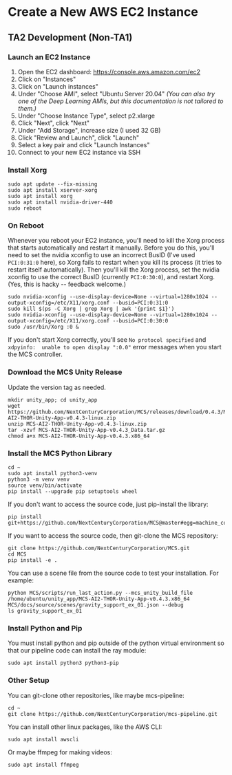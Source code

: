# Create a New AWS EC2 Instance

## TA2 Development (Non-TA1)

### Launch an EC2 Instance

1. Open the EC2 dashboard: https://console.aws.amazon.com/ec2
2. Click on "Instances"
3. Click on "Launch instances"
4. Under "Choose AMI", select "Ubuntu Server 20.04" *(You can also try one of the Deep Learning AMIs, but this documentation is not tailored to them.)*
5. Under "Choose Instance Type", select p2.xlarge
6. Click "Next", click "Next"
7. Under "Add Storage", increase size (I used 32 GB)
8. Click "Review and Launch", click "Launch"
9. Select a key pair and click "Launch Instances"
10. Connect to your new EC2 instance via SSH

### Install Xorg

```
sudo apt update --fix-missing
sudo apt install xserver-xorg
sudo apt install xorg
sudo apt install nvidia-driver-440
sudo reboot
```

### On Reboot

Whenever you reboot your EC2 instance, you'll need to kill the Xorg process that starts automatically and restart it manually. Before you do this, you'll need to set the nvidia xconfig to use an incorrect BusID (I've used `PCI:0:31:0` here), so Xorg fails to restart when you kill its process (it tries to restart itself automatically). Then you'll kill the Xorg process, set the nvidia xconfig to use the correct BusID (currently `PCI:0:30:0`), and restart Xorg. (Yes, this is hacky -- feedback welcome.)

```
sudo nvidia-xconfig --use-display-device=None --virtual=1280x1024 --output-xconfig=/etc/X11/xorg.conf --busid=PCI:0:31:0
sudo kill $(ps -C Xorg | grep Xorg | awk '{print $1}')
sudo nvidia-xconfig --use-display-device=None --virtual=1280x1024 --output-xconfig=/etc/X11/xorg.conf --busid=PCI:0:30:0
sudo /usr/bin/Xorg :0 &
```

If you don't start Xorg correctly, you'll see `No protocol specified` and `xdpyinfo:  unable to open display ":0.0"` error messages when you start the MCS controller.

### Download the MCS Unity Release

Update the version tag as needed.

```
mkdir unity_app; cd unity_app
wget https://github.com/NextCenturyCorporation/MCS/releases/download/0.4.3/MCS-AI2-THOR-Unity-App-v0.4.3-linux.zip
unzip MCS-AI2-THOR-Unity-App-v0.4.3-linux.zip
tar -xzvf MCS-AI2-THOR-Unity-App-v0.4.3_Data.tar.gz
chmod a+x MCS-AI2-THOR-Unity-App-v0.4.3.x86_64
```

### Install the MCS Python Library

```
cd ~
sudo apt install python3-venv
python3 -m venv venv
source venv/bin/activate
pip install --upgrade pip setuptools wheel
```

If you don't want to access the source code, just pip-install the library:

```
pip install git+https://github.com/NextCenturyCorporation/MCS@master#egg=machine_common_sense
```

If you want to access the source code, then git-clone the MCS repository:

```
git clone https://github.com/NextCenturyCorporation/MCS.git
cd MCS
pip install -e .
```

You can use a scene file from the source code to test your installation. For example:

```
python MCS/scripts/run_last_action.py --mcs_unity_build_file /home/ubuntu/unity_app/MCS-AI2-THOR-Unity-App-v0.4.3.x86_64 MCS/docs/source/scenes/gravity_support_ex_01.json --debug
ls gravity_support_ex_01
```

### Install Python and Pip

You must install python and pip outside of the python virtual environment so that our pipeline code can install the ray module:

```
sudo apt install python3 python3-pip
```

### Other Setup

You can git-clone other repositories, like maybe mcs-pipeline:

```
cd ~
git clone https://github.com/NextCenturyCorporation/mcs-pipeline.git
```

You can install other linux packages, like the AWS CLI:

```
sudo apt install awscli
```

Or maybe ffmpeg for making videos:

```
sudo apt install ffmpeg
```
